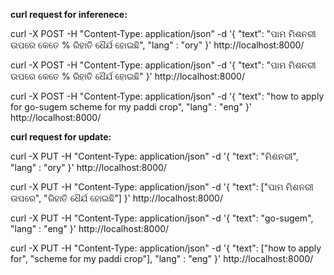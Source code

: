 **curl request for inferenece:**

curl -X POST -H "Content-Type: application/json" -d '{
"text": "ପାମ ମିଶନରୀ ଉପରେ କେତେ % ରିହାତି ଧୈର୍ଯ ହୋଇଛି",
"lang" : "ory"
}' http://localhost:8000/

curl -X POST -H "Content-Type: application/json" -d '{
"text": "ପାମ ମିଶନରୀ ଉପରେ କେତେ % ରିହାତି ଧୈର୍ଯ ହୋଇଛି"
}' http://localhost:8000/

curl -X POST -H "Content-Type: application/json" -d '{
"text": "how to apply for go-sugem scheme for my paddi crop",
"lang" : "eng"
}' http://localhost:8000/


**curl request for update:**

curl -X PUT -H "Content-Type: application/json" -d '{
"text": "ମିଶନରୀ",
"lang" : "ory"
}' http://localhost:8000/

curl -X PUT -H "Content-Type: application/json" -d '{
"text": ["ପାମ ମିଶନରୀ ଉପରେ", "ରିହାତି ଧୈର୍ଯ ହୋଇଛି"]
}' http://localhost:8000/

curl -X PUT -H "Content-Type: application/json" -d '{
"text": "go-sugem",
"lang" : "eng"
}' http://localhost:8000/

curl -X PUT -H "Content-Type: application/json" -d '{
"text": ["how to apply for", "scheme for my paddi crop"],
"lang" : "eng"
}' http://localhost:8000/
